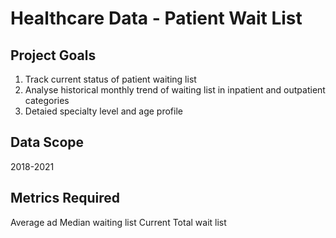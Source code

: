 # Healthcare Data - Patient Wait List

## Project Goals
1) Track current status of patient waiting list 
2) Analyse historical monthly trend of waiting list in inpatient and outpatient categories 
3) Detaied specialty level and age profile 

## Data Scope 
2018-2021

## Metrics Required 
Average ad Median waiting list 
Current Total wait list  
